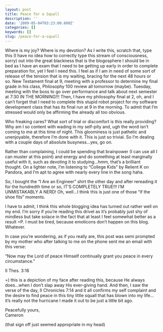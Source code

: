 ```yaml
---
layout: post
title: Peace for a Squall
description: ''
date: '2009-05-04T03:23:00.000Z'
categories: []
keywords: []
slug: /peace-for-a-squall
---
```


Where is my joy? Where is my devotion? As I write this, scratch that, type this (I have no idea how to correctly type this stream of consciousness, sorry) out into the great blackness that is the blogosphere I should be in bed as I have an exam that I need to be getting up early in order to complete preparation for, yet I feel I need this. I feel as if I am in need of some sort of release of the tension that is my waiting, bracing for the next 48 hours or so. New Testament final at 9, meeting with a professor to determine my final grade in his class, Philosophy 100 review all tomorrow (maybe). Tuesday, meeting with the boss to go over performance and talk about next semester at 7:30 IN THE MORNING!!! Then, I have my philosophy final at 2, oh, and I can’t forget that I need to complete this stupid robot project for my software development class that has its final run at 9 in the morning. To admit that I’m stressed would only be affirming the already all too obvious.

Who freaking cares? What sort of trial or discomfort is this really providing? Why am I so content with wading in my self-pity and, ugh the word isn’t coming to me at this time of night. This gloominess is just pathetic and unenjoyable, therefore I’m done with it. This is just so trivial. So I’m dealing with a couple days of absolute busyness…yes, go on.

Rather than complaining, I could be spending that brainpower (I can use all I can muster at this point) and energy and do something at least marginally useful with it, such as devoting it to studying…hmm, that’s a brilliant thought. On a lighter note, I’m listening to “College Kids” by Relient K on Pandora, and I’m apt to agree with nearly every line in the song haha.

So, I bought the “I Are an Engineer” shirt the other day and after rereading it for the hundredth time or so, IT’S COMPLETELY TRUE!!! I’M UNMISTAKABLY A NERD! Oh, well…I think this is just one of those “if the shoe fits” moments.

I have to admit, I think this whole blogging idea has turned out rather well on my end. I’m sorry if you’re reading this drivel as it’s probably just shy of mindless but take solace in the fact that at least I feel somewhat better as a result =P. I must be tired, because emoticons don’t happen on this blog. Whatever.

In case you’re wondering, as if you really are, this post was semi prompted by my mother who after talking to me on the phone sent me an email with this verse:

“Now may the Lord of peace Himself continually grant you peace in every circumstance.”

II Thes. 3:16  
  
\=) this is a depiction of my face after reading this, because He always does…when I don’t slap away His ever-giving hand. And then, I saw the verse of the day, II Chronicles 7:14 and it all confirms my self complaint and the desire to find peace in this tiny little squall that has blown into my life…it’s really not the hurricane I made it out to be just a little bit ago.  
  
Peacefully yours,  
Cameron  
  
(that sign off just seemed appropriate in my head)